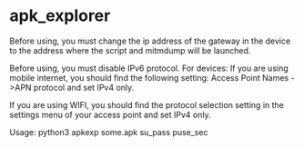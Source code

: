 # apk_explorer

Before using, you must change the ip address
of the gateway in the device to the address 
where the script and mitmdump will be launched.

Before using, you must disable IPv6 protocol.
For devices:
If you are using mobile internet, you should 
find the following setting: Access Point Names
->APN protocol and set IPv4 only.

If you are using WIFI, you should 
find the protocol selection setting in the 
settings menu of your access point and set 
IPv4 only.
 
Usage: python3 apkexp some.apk su_pass puse_sec
